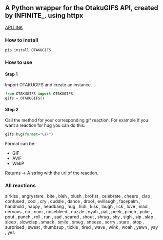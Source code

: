 ## A Python wrapper for the OtakuGIFS API, created by INFINITE_. using httpx

[API LINK](https://otakugifs.xyz)

### How to install
```
pip install OTAKUGIFS
```

### How to use

#### Step 1
Import OTAKUGIFS and create an instance.
```py 
from OTAKUGIFS import OTAKUGIFS
gifs = OTAKUGIFS()
```


#### Step 2
Call the method for your corresponding gif reaction. For example if you want a reaction for hug you can do this:
```py
gifs.hug(format="GIF")
```
Format can be:
  - GIF
  - AVIF
  - WebP

Returns -> A string with the url of the reaction.


### All reactions
airkiss , angrystare , bite , bleh , blush , brofist , celebrate , cheers , clap , confused , cool , cry , cuddle , dance , drool , evillaugh , facepalm , handhold , happy , headbang , hug , huh , kiss , laugh , lick , love , mad , nervous , no , nom , nosebleed , nuzzle , nyah , pat , peek , pinch , poke , pout , punch , roll , run , sad , scared , shout , shrug , shy , sigh , sip , slap , sleep , slowclap , smack , smile , smug , sneeze , sorry , stare , stop , surprised , sweat , thumbsup , tickle , tired , wave , wink , woah , yawn , yay , yes
